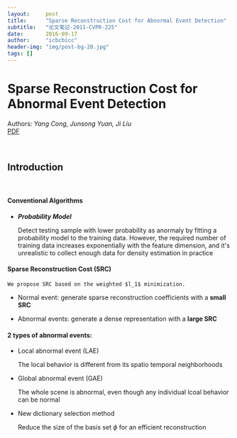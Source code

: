 ```yaml
---
layout:     post
title:      "Sparse Reconstruction Cost for Abnormal Event Detection"
subtitle:   "论文笔记-2011-CVPR-225"
date:       2016-09-17
author:     "icbcbicc"
header-img: "img/post-bg-20.jpg"
tags: []
---
```


# Sparse Reconstruction Cost for Abnormal Event Detection
Authors: *Yang Cong, Junsong Yuan, Ji Liu*  
[PDF](http://www.cs.rochester.edu/~jliu/paper/Cong-Yuan-CVPR11.pdf)

<br>

## Introduction

<br>

#### Conventional Algorithms

- ***Probability Model***

	Detect testing sample with lower probability as anormaly by fitting a probability model to the training data. However, the required number of training data increases exponentially with the feature dimension, and it's unrealistic to collect enough data for density estimation in practice

#### Sparse Reconstruction Cost (SRC)

	We propose SRC based on the weighted $l_1$ minimization.

- Normal event: generate sparse reconstruction coefficients with a **small SRC**

- Abnormal events: generate a dense representation with a **large SRC**

#### 2 types of abnormal events:

- Local abnormal event (LAE)

	The local behavior is different from its spatio temporal neighborhoods

- Global abnormal event (GAE)

	The whole scene is abnormal, even though any individual lcoal behavior can be normal

- New dictionary selection method

	Reduce the size of the basis set $\phi$ for an efficient reconstruction